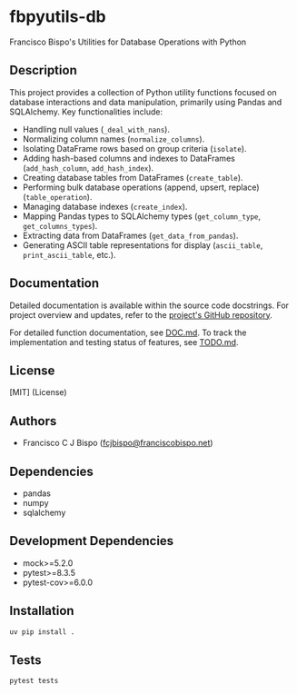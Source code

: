 # fbpyutils-db

Francisco Bispo's Utilities for Database Operations with Python

## Description

This project provides a collection of Python utility functions focused on database interactions and data manipulation, primarily using Pandas and SQLAlchemy. Key functionalities include:

- Handling null values (`_deal_with_nans`).
- Normalizing column names (`normalize_columns`).
- Isolating DataFrame rows based on group criteria (`isolate`).
- Adding hash-based columns and indexes to DataFrames (`add_hash_column`, `add_hash_index`).
- Creating database tables from DataFrames (`create_table`).
- Performing bulk database operations (append, upsert, replace) (`table_operation`).
- Managing database indexes (`create_index`).
- Mapping Pandas types to SQLAlchemy types (`get_column_type`, `get_columns_types`).
- Extracting data from DataFrames (`get_data_from_pandas`).
- Generating ASCII table representations for display (`ascii_table`, `print_ascii_table`, etc.).

## Documentation

Detailed documentation is available within the source code docstrings. For project overview and updates, refer to the [project's GitHub repository](https://github.com/fcjbispo/fbpyutils-db).

For detailed function documentation, see [DOC.md](DOC.md).
To track the implementation and testing status of features, see [TODO.md](TODO.md).

## License

[MIT] (License)

## Authors

- Francisco C J Bispo (fcjbispo@franciscobispo.net)

## Dependencies

- pandas
- numpy
- sqlalchemy

## Development Dependencies

- mock>=5.2.0
- pytest>=8.3.5
- pytest-cov>=6.0.0

## Installation

```bash
uv pip install .
```

## Tests

```bash
pytest tests
